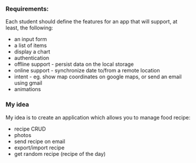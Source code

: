 ### Requirements:
Each student should define the features for an app that will support, at least, the following:
* an input form
* a list of items
* display a chart
* authentication
* offline support - persist data on the local storage
* online support - synchronize date to/from a remote location
* intent - eg. show map coordinates on google maps, or send an email using gmail
* animations

### My idea
My idea is to create an application which allows you to manage food recipe:
* recipe CRUD
* photos
* send recipe on email
* export/import recipe
* get random recipe (recipe of the day)
